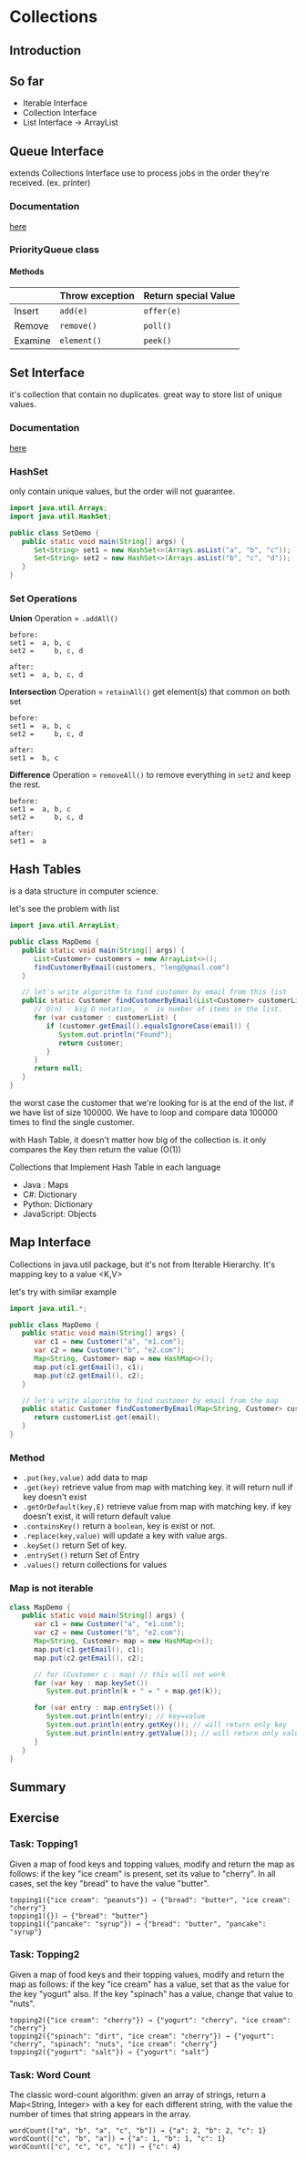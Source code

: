 # Collections

## Introduction

## So far

- Iterable Interface
- Collection Interface
- List Interface -> ArrayList

## Queue Interface

extends Collections Interface use to process jobs in the order they're received. (ex. printer)

### Documentation

[here](https://docs.oracle.com/javase/7/docs/api/java/util/Queue.html)

### PriorityQueue class

#### Methods

|   |Throw exception|Return special Value|
|---|---|---|
|Insert|`add(e)`|`offer(e)`|
|Remove|    `remove()`|    `poll()`|
|Examine|    `element()`|    `peek()`|

## Set Interface

it's collection that contain no duplicates. great way to store list of unique values.

### Documentation

[here](https://docs.oracle.com/javase/8/docs/api/java/util/Set.html)

### HashSet

only contain unique values, but the order will not guarantee.

```java
import java.util.Arrays;
import java.util.HashSet;

public class SetDemo {
   public static void main(String[] args) {
      Set<String> set1 = new HashSet<>(Arrays.asList("a", "b", "c"));
      Set<String> set2 = new HashSet<>(Arrays.asList("b", "c", "d"));
   }
}
```

### Set Operations

**Union** Operation = `.addAll()`

```text
before:
set1 =  a, b, c
set2 =     b, c, d

after:   
set1 =  a, b, c, d
```

**Intersection** Operation = `retainAll()` get element(s) that common on both set

```text
before:
set1 =  a, b, c
set2 =     b, c, d

after:   
set1 =  b, c
```

**Difference** Operation = `removeAll()` to remove everything in `set2` and keep the rest.

```text
before:
set1 =  a, b, c
set2 =     b, c, d

after:   
set1 =  a
```

## Hash Tables

is a data structure in computer science.

let's see the problem with list

```java
import java.util.ArrayList;

public class MapDemo {
   public static void main(String[] args) {
      List<Customer> customers = new ArrayList<>();
      findCustomerByEmail(customers, "leng@gmail.com")
   }

   // let's write algorithm to find customer by email from this list
   public static Customer findCustomerByEmail(List<Customer> customerList, String email) {
      // O(n) - big O notation, `n` is number of items in the list.
      for (var customer : customerList) {
         if (customer.getEmail().equalsIgnoreCase(email)) {
            System.out.println("Found");
            return customer;
         }
      }
      return null;
   }
}
```

the worst case the customer that we're looking for is at the end of the list. if we have list of
size 100000. We have to loop and compare data 100000 times to find the single customer.

with Hash Table, it doesn't matter how big of the collection is. it only compares the Key then
return the value (O(1))

Collections that Implement Hash Table in each language

- Java : Maps
- C#: Dictionary
- Python: Dictionary
- JavaScript: Objects

## Map Interface

Collections in java.util package, but it's not from Iterable Hierarchy. It's mapping key to a
value <K,V>

let's try with similar example

```java
import java.util.*;

public class MapDemo {
   public static void main(String[] args) {
      var c1 = new Customer("a", "e1.com");
      var c2 = new Customer("b", "e2.com");
      Map<String, Customer> map = new HashMap<>();
      map.put(c1.getEmail(), c1);
      map.put(c2.getEmail(), c2);
   }

   // let's write algorithm to find customer by email from the map
   public static Customer findCustomerByEmail(Map<String, Customer> customerList, String email) {
      return customerList.get(email);
   }
}
```

### Method

- `.put(key,value)` add data to map
- `.get(key)` retrieve value from map with matching key. it will return null if key doesn't exist
- `.getOrDefault(key,E)`  retrieve value from map with matching key. if key doesn't exist, it will
  return default value
- `.containsKey()` return a `boolean`, key is exist or not.
- `.replace(key,value)` will update a key with value args.
- `.keySet()` return Set of key.
- `.entrySet()` return Set of Entry
- `.values()` return collections for values

### Map is not iterable

```java
class MapDemo {
   public static void main(String[] args) {
      var c1 = new Customer("a", "e1.com");
      var c2 = new Customer("b", "e2.com");
      Map<String, Customer> map = new HashMap<>();
      map.put(c1.getEmail(), c1);
      map.put(c2.getEmail(), c2);

      // for (Customer c : map) // this will not work
      for (var key : map.keySet())
         System.out.println(k + " = " + map.get(k));

      for (var entry : map.entrySet()) {
         System.out.println(entry); // key=value
         System.out.println(entry.getKey()); // will return only key
         System.out.println(entry.getValue()); // will return only value
      }
   }
}
```

## Summary

## Exercise

### Task: Topping1

Given a map of food keys and topping values, modify and return the map as follows: if the key "ice cream" is present, set its value to "cherry". In all cases, set the key "bread" to have the value "butter".

```text
topping1({"ice cream": "peanuts"}) → {"bread": "butter", "ice cream": "cherry"}
topping1({}) → {"bread": "butter"}
topping1({"pancake": "syrup"}) → {"bread": "butter", "pancake": "syrup"}
```

### Task: Topping2

Given a map of food keys and their topping values, modify and return the map as follows: if the key "ice cream" has a value, set that as the value for the key "yogurt" also. If the key "spinach" has a value, change that value to "nuts".
```text
topping2({"ice cream": "cherry"}) → {"yogurt": "cherry", "ice cream": "cherry"}
topping2({"spinach": "dirt", "ice cream": "cherry"}) → {"yogurt": "cherry", "spinach": "nuts", "ice cream": "cherry"}
topping2({"yogurt": "salt"}) → {"yogurt": "salt"}
```

### Task: Word Count

The classic word-count algorithm: given an array of strings, return a Map<String, Integer> with a key for each different string, with the value the number of times that string appears in the array.
```text
wordCount(["a", "b", "a", "c", "b"]) → {"a": 2, "b": 2, "c": 1}
wordCount(["c", "b", "a"]) → {"a": 1, "b": 1, "c": 1}
wordCount(["c", "c", "c", "c"]) → {"c": 4}
```